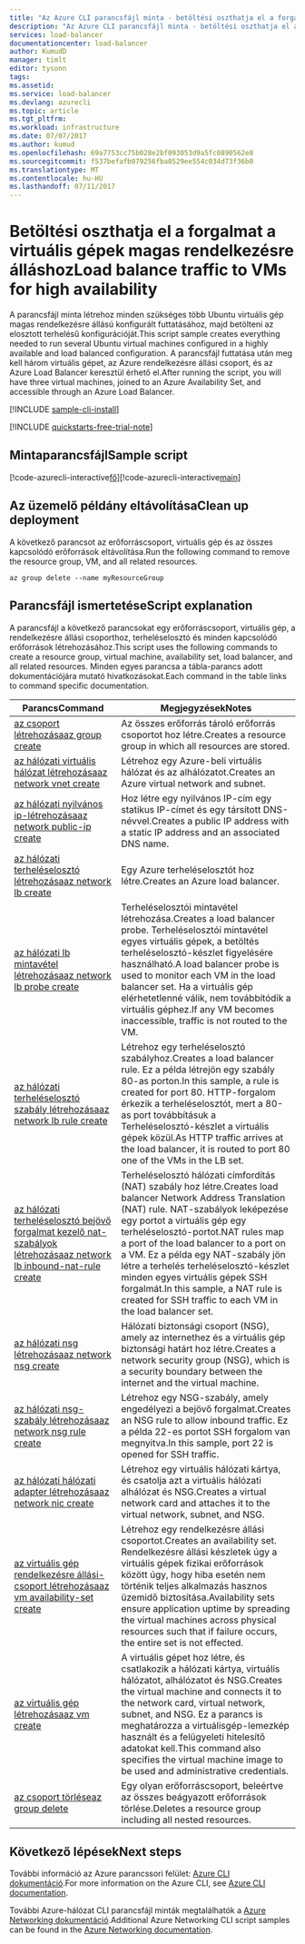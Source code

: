 ```yaml
---
title: "Az Azure CLI parancsfájl minta - betöltési oszthatja el a forgalmat a virtuális gépek magas rendelkezésre állásra |} Microsoft Docs"
description: "Az Azure CLI parancsfájl minta - betöltési oszthatja el a forgalmat a virtuális gépek magas rendelkezésre álláshoz"
services: load-balancer
documentationcenter: load-balancer
author: KumudD
manager: timlt
editor: tysonn
tags: 
ms.assetid: 
ms.service: load-balancer
ms.devlang: azurecli
ms.topic: article
ms.tgt_pltfrm: 
ms.workload: infrastructure
ms.date: 07/07/2017
ms.author: kumud
ms.openlocfilehash: 69a7753cc75b028e2bf093053d9a5fc0890562e8
ms.sourcegitcommit: f537befafb079256fba0529ee554c034d73f36b0
ms.translationtype: MT
ms.contentlocale: hu-HU
ms.lasthandoff: 07/11/2017
---
```

# <a name="load-balance-traffic-to-vms-for-high-availability"></a><span data-ttu-id="956b4-103">Betöltési oszthatja el a forgalmat a virtuális gépek magas rendelkezésre álláshoz</span><span class="sxs-lookup"><span data-stu-id="956b4-103">Load balance traffic to VMs for high availability</span></span>

<span data-ttu-id="956b4-104">A parancsfájl minta létrehoz minden szükséges több Ubuntu virtuális gép magas rendelkezésre állású konfigurált futtatásához, majd betölteni az elosztott terhelésű konfigurációját.</span><span class="sxs-lookup"><span data-stu-id="956b4-104">This script sample creates everything needed to run several Ubuntu virtual machines configured in a highly available and load balanced configuration.</span></span> <span data-ttu-id="956b4-105">A parancsfájl futtatása után meg kell három virtuális gépet, az Azure rendelkezésre állási csoport, és az Azure Load Balancer keresztül érhető el.</span><span class="sxs-lookup"><span data-stu-id="956b4-105">After running the script, you will have three virtual machines, joined to an Azure Availability Set, and accessible through an Azure Load Balancer.</span></span> 

[!INCLUDE [sample-cli-install](../../../includes/sample-cli-install.md)]

[!INCLUDE [quickstarts-free-trial-note](../../../includes/quickstarts-free-trial-note.md)]

## <a name="sample-script"></a><span data-ttu-id="956b4-106">Mintaparancsfájl</span><span class="sxs-lookup"><span data-stu-id="956b4-106">Sample script</span></span>

<span data-ttu-id="956b4-107">[!code-azurecli-interactive[fő](../../../cli_scripts/virtual-machine/create-vm-nlb/create-vm-nlb.sh "gyors létrehozása méretű VM")]</span><span class="sxs-lookup"><span data-stu-id="956b4-107">[!code-azurecli-interactive[main](../../../cli_scripts/virtual-machine/create-vm-nlb/create-vm-nlb.sh "Quick Create VM")]</span></span>

## <a name="clean-up-deployment"></a><span data-ttu-id="956b4-108">Az üzemelő példány eltávolítása</span><span class="sxs-lookup"><span data-stu-id="956b4-108">Clean up deployment</span></span> 

<span data-ttu-id="956b4-109">A következő parancsot az erőforráscsoport, virtuális gép és az összes kapcsolódó erőforrások eltávolítása.</span><span class="sxs-lookup"><span data-stu-id="956b4-109">Run the following command to remove the resource group, VM, and all related resources.</span></span>

```azurecli
az group delete --name myResourceGroup
```

## <a name="script-explanation"></a><span data-ttu-id="956b4-110">Parancsfájl ismertetése</span><span class="sxs-lookup"><span data-stu-id="956b4-110">Script explanation</span></span>

<span data-ttu-id="956b4-111">A parancsfájl a következő parancsokat egy erőforráscsoport, virtuális gép, a rendelkezésre állási csoporthoz, terheléselosztó és minden kapcsolódó erőforrások létrehozásához.</span><span class="sxs-lookup"><span data-stu-id="956b4-111">This script uses the following commands to create a resource group, virtual machine, availability set, load balancer, and all related resources.</span></span> <span data-ttu-id="956b4-112">Minden egyes parancsa a tábla-parancs adott dokumentációjára mutató hivatkozásokat.</span><span class="sxs-lookup"><span data-stu-id="956b4-112">Each command in the table links to command specific documentation.</span></span>

| <span data-ttu-id="956b4-113">Parancs</span><span class="sxs-lookup"><span data-stu-id="956b4-113">Command</span></span> | <span data-ttu-id="956b4-114">Megjegyzések</span><span class="sxs-lookup"><span data-stu-id="956b4-114">Notes</span></span> |
|---|---|
| [<span data-ttu-id="956b4-115">az csoport létrehozása</span><span class="sxs-lookup"><span data-stu-id="956b4-115">az group create</span></span>](https://docs.microsoft.com/cli/azure/group#create) | <span data-ttu-id="956b4-116">Az összes erőforrás tároló erőforrás csoportot hoz létre.</span><span class="sxs-lookup"><span data-stu-id="956b4-116">Creates a resource group in which all resources are stored.</span></span> |
| [<span data-ttu-id="956b4-117">az hálózati virtuális hálózat létrehozása</span><span class="sxs-lookup"><span data-stu-id="956b4-117">az network vnet create</span></span>](https://docs.microsoft.com/cli/azure/network/vnet#create) | <span data-ttu-id="956b4-118">Létrehoz egy Azure-beli virtuális hálózat és az alhálózatot.</span><span class="sxs-lookup"><span data-stu-id="956b4-118">Creates an Azure virtual network and subnet.</span></span> |
| [<span data-ttu-id="956b4-119">az hálózati nyilvános ip-létrehozása</span><span class="sxs-lookup"><span data-stu-id="956b4-119">az network public-ip create</span></span>](https://docs.microsoft.com/cli/azure/network/public-ip#create) | <span data-ttu-id="956b4-120">Hoz létre egy nyilvános IP-cím egy statikus IP-címet és egy társított DNS-névvel.</span><span class="sxs-lookup"><span data-stu-id="956b4-120">Creates a public IP address with a static IP address and an associated DNS name.</span></span> |
| [<span data-ttu-id="956b4-121">az hálózati terheléselosztó létrehozása</span><span class="sxs-lookup"><span data-stu-id="956b4-121">az network lb create</span></span>](https://docs.microsoft.com/cli/azure/network/lb#create) | <span data-ttu-id="956b4-122">Egy Azure terheléselosztót hoz létre.</span><span class="sxs-lookup"><span data-stu-id="956b4-122">Creates an Azure load balancer.</span></span> |
| [<span data-ttu-id="956b4-123">az hálózati lb mintavétel létrehozása</span><span class="sxs-lookup"><span data-stu-id="956b4-123">az network lb probe create</span></span>](https://docs.microsoft.com/cli/azure/network/lb/probe#create) | <span data-ttu-id="956b4-124">Terheléselosztói mintavétel létrehozása.</span><span class="sxs-lookup"><span data-stu-id="956b4-124">Creates a load balancer probe.</span></span> <span data-ttu-id="956b4-125">Terheléselosztói mintavétel egyes virtuális gépek, a betöltés terheléselosztó-készlet figyelésére használható.</span><span class="sxs-lookup"><span data-stu-id="956b4-125">A load balancer probe is used to monitor each VM in the load balancer set.</span></span> <span data-ttu-id="956b4-126">Ha a virtuális gép elérhetetlenné válik, nem továbbítódik a virtuális géphez.</span><span class="sxs-lookup"><span data-stu-id="956b4-126">If any VM becomes inaccessible, traffic is not routed to the VM.</span></span> |
| [<span data-ttu-id="956b4-127">az hálózati terheléselosztó szabály létrehozása</span><span class="sxs-lookup"><span data-stu-id="956b4-127">az network lb rule create</span></span>](https://docs.microsoft.com/cli/azure/network/lb/rule#create) | <span data-ttu-id="956b4-128">Létrehoz egy terheléselosztó szabályhoz.</span><span class="sxs-lookup"><span data-stu-id="956b4-128">Creates a load balancer rule.</span></span> <span data-ttu-id="956b4-129">Ez a példa létrejön egy szabály 80-as porton.</span><span class="sxs-lookup"><span data-stu-id="956b4-129">In this sample, a rule is created for port 80.</span></span> <span data-ttu-id="956b4-130">HTTP-forgalom érkezik a terheléselosztót, mert a 80-as port továbbításuk a Terheléselosztó-készlet a virtuális gépek közül.</span><span class="sxs-lookup"><span data-stu-id="956b4-130">As HTTP traffic arrives at the load balancer, it is routed to port 80 one of the VMs in the LB set.</span></span> |
| [<span data-ttu-id="956b4-131">az hálózati terheléselosztó bejövő forgalmat kezelő nat-szabályok létrehozása</span><span class="sxs-lookup"><span data-stu-id="956b4-131">az network lb inbound-nat-rule create</span></span>](https://docs.microsoft.com/cli/azure/network/lb/inbound-nat-rule#create) | <span data-ttu-id="956b4-132">Terheléselosztó hálózati címfordítás (NAT) szabály hoz létre.</span><span class="sxs-lookup"><span data-stu-id="956b4-132">Creates load balancer Network Address Translation (NAT) rule.</span></span>  <span data-ttu-id="956b4-133">NAT-szabályok leképezése egy portot a virtuális gép egy terheléselosztó-portot.</span><span class="sxs-lookup"><span data-stu-id="956b4-133">NAT rules map a port of the load balancer to a port on a VM.</span></span> <span data-ttu-id="956b4-134">Ez a példa egy NAT-szabály jön létre a terhelés terheléselosztó-készlet minden egyes virtuális gépek SSH forgalmát.</span><span class="sxs-lookup"><span data-stu-id="956b4-134">In this sample, a NAT rule is created for SSH traffic to each VM in the load balancer set.</span></span>  |
| [<span data-ttu-id="956b4-135">az hálózati nsg létrehozása</span><span class="sxs-lookup"><span data-stu-id="956b4-135">az network nsg create</span></span>](https://docs.microsoft.com/cli/azure/network/nsg#create) | <span data-ttu-id="956b4-136">Hálózati biztonsági csoport (NSG), amely az internethez és a virtuális gép biztonsági határt hoz létre.</span><span class="sxs-lookup"><span data-stu-id="956b4-136">Creates a network security group (NSG), which is a security boundary between the internet and the virtual machine.</span></span> |
| [<span data-ttu-id="956b4-137">az hálózati nsg-szabály létrehozása</span><span class="sxs-lookup"><span data-stu-id="956b4-137">az network nsg rule create</span></span>](https://docs.microsoft.com/cli/azure/network/nsg/rule#create) | <span data-ttu-id="956b4-138">Létrehoz egy NSG-szabály, amely engedélyezi a bejövő forgalmat.</span><span class="sxs-lookup"><span data-stu-id="956b4-138">Creates an NSG rule to allow inbound traffic.</span></span> <span data-ttu-id="956b4-139">Ez a példa 22-es portot SSH forgalom van megnyitva.</span><span class="sxs-lookup"><span data-stu-id="956b4-139">In this sample, port 22 is opened for SSH traffic.</span></span> |
| [<span data-ttu-id="956b4-140">az hálózati hálózati adapter létrehozása</span><span class="sxs-lookup"><span data-stu-id="956b4-140">az network nic create</span></span>](https://docs.microsoft.com/cli/azure/network/nic#create) | <span data-ttu-id="956b4-141">Létrehoz egy virtuális hálózati kártya, és csatolja azt a virtuális hálózati alhálózat és NSG.</span><span class="sxs-lookup"><span data-stu-id="956b4-141">Creates a virtual network card and attaches it to the virtual network, subnet, and NSG.</span></span> |
| [<span data-ttu-id="956b4-142">az virtuális gép rendelkezésre állási-csoport létrehozása</span><span class="sxs-lookup"><span data-stu-id="956b4-142">az vm availability-set create</span></span>](https://docs.microsoft.com/cli/azure/network/lb/rule#create) | <span data-ttu-id="956b4-143">Létrehoz egy rendelkezésre állási csoportot.</span><span class="sxs-lookup"><span data-stu-id="956b4-143">Creates an availability set.</span></span> <span data-ttu-id="956b4-144">Rendelkezésre állási készletek úgy a virtuális gépek fizikai erőforrások között úgy, hogy hiba esetén nem történik teljes alkalmazás hasznos üzemidő biztosítása.</span><span class="sxs-lookup"><span data-stu-id="956b4-144">Availability sets ensure application uptime by spreading the virtual machines across physical resources such that if failure occurs, the entire set is not effected.</span></span> |
| [<span data-ttu-id="956b4-145">az virtuális gép létrehozása</span><span class="sxs-lookup"><span data-stu-id="956b4-145">az vm create</span></span>](/cli/azure/vm#create) | <span data-ttu-id="956b4-146">A virtuális gépet hoz létre, és csatlakozik a hálózati kártya, virtuális hálózatot, alhálózatot és NSG.</span><span class="sxs-lookup"><span data-stu-id="956b4-146">Creates the virtual machine and connects it to the network card, virtual network, subnet, and NSG.</span></span> <span data-ttu-id="956b4-147">Ez a parancs is meghatározza a virtuálisgép-lemezkép használt és a felügyeleti hitelesítő adatokat kell.</span><span class="sxs-lookup"><span data-stu-id="956b4-147">This command also specifies the virtual machine image to be used and administrative credentials.</span></span>  |
| [<span data-ttu-id="956b4-148">az csoport törlése</span><span class="sxs-lookup"><span data-stu-id="956b4-148">az group delete</span></span>](https://docs.microsoft.com/cli/azure/vm/extension#set) | <span data-ttu-id="956b4-149">Egy olyan erőforráscsoport, beleértve az összes beágyazott erőforrások törlése.</span><span class="sxs-lookup"><span data-stu-id="956b4-149">Deletes a resource group including all nested resources.</span></span> |

## <a name="next-steps"></a><span data-ttu-id="956b4-150">Következő lépések</span><span class="sxs-lookup"><span data-stu-id="956b4-150">Next steps</span></span>

<span data-ttu-id="956b4-151">További információ az Azure parancssori felület: [Azure CLI dokumentáció](https://docs.microsoft.com/cli/azure/overview).</span><span class="sxs-lookup"><span data-stu-id="956b4-151">For more information on the Azure CLI, see [Azure CLI documentation](https://docs.microsoft.com/cli/azure/overview).</span></span>

<span data-ttu-id="956b4-152">További Azure-hálózat CLI parancsfájl minták megtalálhatók a [Azure Networking dokumentáció](../cli-samples.md).</span><span class="sxs-lookup"><span data-stu-id="956b4-152">Additional Azure Networking CLI script samples can be found in the [Azure Networking documentation](../cli-samples.md).</span></span>